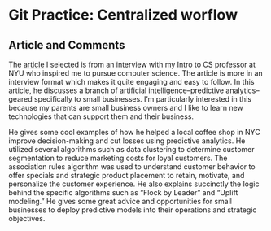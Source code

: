 # Git Practice: Centralized worflow 

## Article and Comments

The [article](https://www.forbes.com/sites/kateharrison/2018/05/09/what-your-startup-needs-to-know-about-predictive-analytics-it-is-not-as-scary-as-it-sounds/?sh=5f47665371a0) I selected is from an interview with my Intro to CS professor at NYU who inspired me to pursue computer science. 
The article is more in an interview format which makes it quite engaging and easy to follow. In this article, he discusses a branch of artificial intelligence–predictive analytics–geared specifically to small businesses. I’m particularly interested in this because my parents are small business owners and I like to learn new technologies that can support them and their business. 

He gives some cool examples of how he helped a local coffee shop in NYC improve decision-making and cut losses using predictive analytics. He utilized several algorithms such as data clustering to determine customer segmentation to reduce marketing costs for loyal customers. The association rules algorithm was used to understand customer behavior to offer specials and strategic product placement to retain, motivate, and personalize the customer experience. He also explains succinctly the logic behind the specific algorithms such as “Flock by Leader” and “Uplift modeling.” He gives some great advice and opportunities for small businesses to deploy predictive models into their operations and strategic objectives. 



